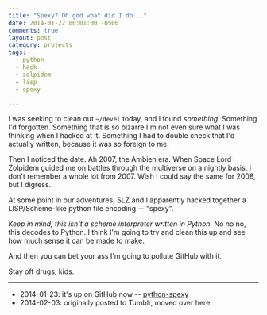 ```yaml
---
title: "Spexy? Oh god what did I do..."
date: 2014-01-22 00:01:00 -0500
comments: true
layout: post
category: projects
tags:
  - python
  - hack
  - zolpidem
  - lisp
  - spexy

---
```


I was seeking to clean out `~/devel` today, and I found *something*.
Something I'd forgotten. Something that is so bizarre I'm not even
sure what I was thinking when I hacked at it. Something I had to
double check that I'd actually written, because it was so foreign to
me.

<!-- more -->

Then I noticed the date. Ah 2007, the Ambien era. When Space Lord
Zolpidem guided me on battles through the multiverse on a nightly
basis. I don't remember a whole lot from 2007. Wish I could say the
same for 2008, but I digress.

At some point in our adventures, SLZ and I apparently hacked together
a LISP/Scheme-like python file encoding -- "spexy".

_Keep in mind, this isn't a scheme interpreter written in Python._ No
no no, this decodes to Python. I think I'm going to try and clean this
up and see how much sense it can be made to make.

And then you can bet your ass I'm going to pollute GitHub with it.

Stay off drugs, kids.

---

* 2014-01-23: it's up on GitHub now -- [python-spexy]
* 2014-02-03: originally posted to Tumblr, moved over here

[python-spexy]: https://github.com/obriencj/python-spexy
